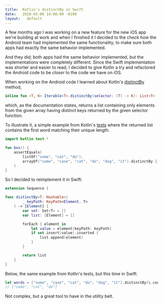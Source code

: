 ```yaml
---
title:  Kotlin's distinctBy in Swift
date:   2018-03-08 14:00:00 -0100
layout:   default
---
```


A few months ago I was working on a new feature for the new iOS app we're building at work and when I finished it I decided to the check how the Android team had implemented the same functionality, to make sure both apps had exactly the same behavior implemented. 

And they did; both apps had the same behavior implemented, but the implementations were completely different. Since the Swift implementation was shorter and easier to read, I decided to give Kotlin a try and refactored the Android code to be *closer* to the code we have on iOS.

When working on the Android code I learned about Kotlin's [distinctBy](https://kotlinlang.org/api/latest/jvm/stdlib/kotlin.collections/distinct-by.html) method,

```kotlin
inline fun <T, K> Iterable<T>.distinctBy(selector: (T) -> K): List<T>
```

which, as the documentation states, returns a list containing only elements from the given array having distinct keys returned by the given selector function.

To illustrate it, a simple example from Kotlin's [tests](https://github.com/JetBrains/kotlin-native/blob/a69def42542cf250ee26d9c1c09544a720809df5/backend.native/tests/external/stdlib/collections/SetOperationsTest/distinctBy.kt) where the returned list contains the first word matching their unique length.

```kotlin
import kotlin.test.*

fun box() {
    assertEquals(
        listOf("some", "cat", "do"),
        arrayOf("some", "case", "cat", "do", "dog", "it").distinctBy { it.length }
    )
}
```

So I decided to reimplement it in Swift:

```swift
extension Sequence {

func distinctBy<T: Hashable>(
        _ keyPath: KeyPath<Element, T>
    ) -> [Element] {
        var set: Set<T> = []
        var list: [Element] = []

        forEach { element in
            let value = element[keyPath: keyPath]
            if set.insert(value).inserted {
                list.append(element)
            }
        }

        return list
    }
}
```

Below, the same example from Kotlin's tests, but this time in Swift:

```swift
let words = ["some", "case", "cat", "do", "dog", "it"].distinctBy(\.count)
// ["some", "cat", "do"]
```

Not complex, but a great tool to have in the utility belt.
